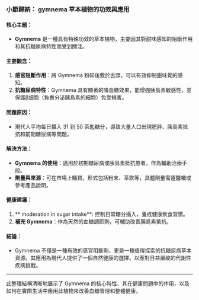### 小節歸納： gymnema 草本植物的功效與應用

#### 核心主題：
- **Gymnema** 是一種具有特殊功效的草本植物，主要因其對甜味感知的阻斷作用和其抗糖尿病特性而受到關注。

#### 主要觀念：
1. **感官阻斷作用**：將 Gymnema 粉碎後敷於舌頭，可以有效抑制甜味覺的感知。
2. **抗糖尿病特性**：Gymnema 具有顯著的降血糖效果，能增強胰島素敏感性，並保護β细胞（負責分泌胰島素的細胞）免受損害。

#### 問題原因：
- 現代人平均每日攝入 31 到 50 茶匙糖分，導致大量人口出現肥胖、胰島素抵抗和前期糖尿病等問題。

#### 解決方法：
- **Gymnema 的使用**：適用於初期糖尿病或胰島素抵抗患者，作為輔助治療手段。
- **劑量與來源**：可在市場上購買，形式包括粉末、茶飲等，具體劑量需遵醫囑或參考產品說明。

#### 健康建議：
1. ** moderation in sugar intake**: 控制日常糖分攝入，養成健康飲食習慣。
2. **補充 Gymnema**：作為天然的血糖調節劑，可輔助改善胰島素抵抗。

#### 結論：
- Gymnema 不僅是一種有效的感官阻斷劑，更是一種值得探索的抗糖尿病草本資源。其應用為現代人提供了一個自然健康的選擇，以應對日益嚴峻的代謝性疾病挑戰。

---

此整理結構清晰地展示了 Gymnema 的核心特性、其在健康問題中的作用，以及如何在實際生活中應用此植物來改善血糖管理和整體健康。
